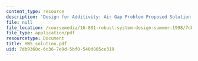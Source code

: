 ```yaml
---
content_type: resource
description: 'Design for Additivity: Air Gap Problem Proposed Solution'
file: null
file_location: /coursemedia/16-881-robust-system-design-summer-1998/7db9360c6c367e9d5bf0540d805ce319_HW5_solution.pdf
file_type: application/pdf
resourcetype: Document
title: HW5_solution.pdf
uid: 7db9360c-6c36-7e9d-5bf0-540d805ce319
---
```

